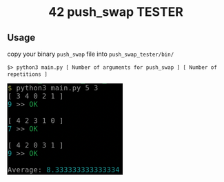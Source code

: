 
<h1 align="center">42 push_swap TESTER</h1>

## Usage
copy your binary `push_swap` file into `push_swap_tester/bin/`

```
$> python3 main.py [ Number of arguments for push_swap ] [ Number of repetitions ]
```

![sample](https://github.com/tharaguc/push_swap_tester/blob/images/sample.png)